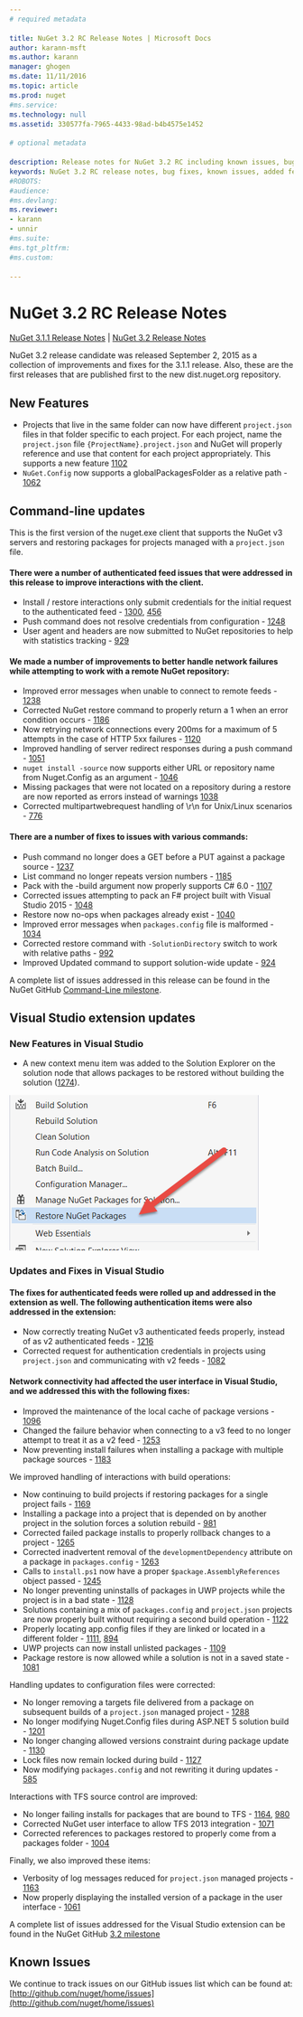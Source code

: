 ```yaml
---
# required metadata

title: NuGet 3.2 RC Release Notes | Microsoft Docs
author: karann-msft
ms.author: karann
manager: ghogen
ms.date: 11/11/2016
ms.topic: article
ms.prod: nuget
#ms.service:
ms.technology: null
ms.assetid: 330577fa-7965-4433-98ad-b4b4575e1452

# optional metadata

description: Release notes for NuGet 3.2 RC including known issues, bug fixes, added features, and DCRs.
keywords: NuGet 3.2 RC release notes, bug fixes, known issues, added features, DCRs
#ROBOTS:
#audience:
#ms.devlang:
ms.reviewer:
- karann
- unnir
#ms.suite:
#ms.tgt_pltfrm:
#ms.custom:

---
```


# NuGet 3.2 RC Release Notes

[NuGet 3.1.1 Release Notes](../release-notes/nuget-3.1.1.md) | [NuGet 3.2 Release Notes](../release-notes/nuget-3.2.md)

NuGet 3.2 release candidate was released September 2, 2015 as a collection of improvements and fixes for the 3.1.1 release.  Also, these are the first releases that are published first to the new dist.nuget.org repository.

## New Features

* Projects that live in the same folder can now have different `project.json` files in that folder specific to each project.  For each project, name the `project.json` file `{ProjectName}.project.json` and NuGet will properly reference and use that content for each project appropriately.  This supports a new feature  [1102](https://github.com/NuGet/Home/issues/1102)
* `NuGet.Config` now supports a globalPackagesFolder as a relative path - [1062](https://github.com/NuGet/Home/issues/1062)

## Command-line updates

This is the first version of the nuget.exe client that supports the NuGet v3 servers and restoring packages for projects managed with a `project.json` file.

#### There were a number of authenticated feed issues that were addressed in this release to improve interactions with the client.

* Install / restore interactions only submit credentials for the initial request to the authenticated feed - [1300](https://github.com/NuGet/Home/issues/1300), [456](https://github.com/NuGet/Home/issues/456)
* Push command does not resolve credentials from configuration - [1248](https://github.com/NuGet/Home/issues/1248)
* User agent and headers are now submitted to NuGet repositories to help with statistics tracking - [929](https://github.com/NuGet/Home/issues/929)

#### We made a number of improvements to better handle network failures while attempting to work with a remote NuGet repository:

* Improved error messages when unable to connect to remote feeds - [1238](https://github.com/NuGet/Home/issues/1238)
* Corrected NuGet restore command to properly return a 1 when an error condition occurs - [1186](https://github.com/NuGet/Home/issues/1186)
* Now retrying network connections every 200ms for a maximum of 5 attempts in the case of HTTP 5xx failures - [1120](https://github.com/NuGet/Home/issues/1120)
* Improved handling of server redirect responses during a push command - [1051](https://github.com/NuGet/Home/issues/1051)
* `nuget install -source` now supports either URL or repository name from Nuget.Config as an argument - [1046](https://github.com/NuGet/Home/issues/1046)
* Missing packages that were not located on a repository during a restore are now reported as errors instead of warnings [1038](https://github.com/NuGet/Home/issues/1038)
* Corrected multipartwebrequest handling of \r\n for Unix/Linux scenarios - [776](https://github.com/NuGet/Home/issues/776)

#### There are a number of fixes to issues with various commands:

* Push command no longer does a GET before a PUT against a package source - [1237](https://github.com/NuGet/Home/issues/1237)
* List command no longer repeats version numbers - [1185](https://github.com/NuGet/Home/issues/1185)
* Pack with the -build argument now properly supports C# 6.0 - [1107](https://github.com/NuGet/Home/issues/1107)
* Corrected issues attempting to pack an F# project built with Visual Studio 2015 - [1048](https://github.com/NuGet/Home/issues/1048)
* Restore now no-ops when packages already exist - [1040](https://github.com/NuGet/Home/issues/1040)
* Improved error messages when `packages.config` file is malformed - [1034](https://github.com/NuGet/Home/issues/1034)
* Corrected restore command with `-SolutionDirectory` switch to work with relative paths - [992](https://github.com/NuGet/Home/issues/992)
* Improved Updated command to support solution-wide update - [924](https://github.com/NuGet/Home/issues/924)

A complete list of issues addressed in this release can be found in the NuGet GitHub [Command-Line milestone](https://github.com/nuget/home/issues?utf8=%E2%9C%93&q=is%3Aissue+milestone%3A3.2.0-commandline+is%3Aclosed+-label%3AClosedAs%3ADuplicate).

## Visual Studio extension updates

### New Features in Visual Studio

* A new context menu item was added to the Solution Explorer on the solution node that allows packages to be restored without building the solution ([1274](https://github.com/NuGet/Home/issues/1274)).

![New 'Restore Packages' Context Menu Item](./media/NuGet-3.2/newContextMenu.png)

### Updates and Fixes in Visual Studio

#### The fixes for authenticated feeds were rolled up and addressed in the extension as well.  The following authentication items were also addressed in the extension:

* Now correctly treating NuGet v3 authenticated feeds properly, instead of as v2 authenticated feeds - [1216](https://github.com/NuGet/Home/issues/1216)
* Corrected request for authentication credentials in projects using `project.json` and communicating with v2 feeds - [1082](https://github.com/NuGet/Home/issues/1082)

#### Network connectivity had affected the user interface in Visual Studio, and we addressed this with the following fixes:

* Improved the maintenance of the local cache of package versions - [1096](https://github.com/NuGet/Home/issues/1096)
* Changed the failure behavior when connecting to a v3 feed to no longer attempt to treat it as a v2 feed - [1253](https://github.com/NuGet/Home/issues/1253)
* Now preventing install failures when installing a package with multiple package sources - [1183](https://github.com/NuGet/Home/issues/1183)

We improved handling of interactions with build operations:

* Now continuing to build projects if restoring packages for a single project fails - [1169](https://github.com/NuGet/Home/issues/1169)
* Installing a package into a project that is depended on by another project in the solution forces a solution rebuild - [981](https://github.com/NuGet/Home/issues/981)
* Corrected failed package installs to properly rollback changes to a project - [1265](https://github.com/NuGet/Home/issues/1265)
* Corrected inadvertent removal of the `developmentDependency` attribute on a package in `packages.config` - [1263](https://github.com/NuGet/Home/issues/1263)
* Calls to `install.ps1` now have a proper `$package.AssemblyReferences` object passed - [1245](https://github.com/NuGet/Home/issues/1245)
* No longer preventing uninstalls of packages in UWP projects while the project is in a bad state - [1128](https://github.com/NuGet/Home/issues/1128)
* Solutions containing a mix of `packages.config` and `project.json` projects are now properly built without requiring a second build operation - [1122](https://github.com/NuGet/Home/issues/1122)
* Properly locating app.config files if they are linked or located in a different folder - [1111](https://github.com/NuGet/Home/issues/1111), [894](https://github.com/NuGet/Home/issues/894)
* UWP projects can now install unlisted packages - [1109](https://github.com/NuGet/Home/issues/1109)
* Package restore is now allowed while a solution is not in a saved state - [1081](https://github.com/NuGet/Home/issues/1081)


Handling updates to configuration files were corrected:

* No longer removing a targets file delivered from a package on subsequent builds of a `project.json` managed project - [1288](https://github.com/NuGet/Home/issues/1288)
* No longer modifying Nuget.Config files during ASP.NET 5 solution build - [1201](https://github.com/NuGet/Home/issues/1201)
* No longer changing allowed versions constraint during package update - [1130](https://github.com/NuGet/Home/issues/1130)
* Lock files now remain locked during build - [1127](https://github.com/NuGet/Home/issues/1127)
* Now modifying `packages.config` and not rewriting it during updates - [585](https://github.com/NuGet/Home/issues/585)


Interactions with TFS source control are improved:

* No longer failing installs for packages that are bound to TFS - [1164](https://github.com/NuGet/Home/issues/1164), [980](https://github.com/NuGet/Home/issues/980)
* Corrected NuGet user interface to allow TFS 2013 integration - [1071](https://github.com/NuGet/Home/issues/1071)
* Corrected references to packages restored to properly come from a packages folder - [1004](https://github.com/NuGet/Home/issues/1004)

Finally, we also improved these items:

* Verbosity of log messages reduced for `project.json` managed projects - [1163](https://github.com/NuGet/Home/issues/1163)
* Now properly displaying the installed version of a package in the user interface - [1061](https://github.com/NuGet/Home/issues/1061)


A complete list of issues addressed for the Visual Studio extension can be found in the NuGet GitHub [3.2 milestone](https://github.com/nuget/home/issues?q=is%3Aissue+is%3Aclosed+-label%3AClosedAs%3ADuplicate+milestone%3A3.2)

## Known Issues

We continue to track issues on our GitHub issues list which can be found at: [http://github.com/nuget/home/issues](http://github.com/nuget/home/issues)